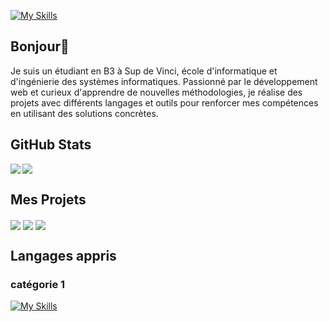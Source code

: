 [![My Skills](https://skillicons.dev/icons?i=linkedin)](https://www.linkedin.com/in/alla-eddine-boukabou/)
</a>
## Bonjour👋
Je suis un étudiant en B3 à Sup de Vinci, école d'informatique et d'ingénierie des systèmes informatiques.
Passionné par le développement web et curieux d'apprendre de nouvelles méthodologies, je réalise des projets avec différents langages et outils pour renforcer mes compétences en utilisant des solutions concrètes. 

## GitHub Stats
<img align="left" src="https://github-readme-stats.vercel.app/api?username=Aldin285&show_icons=true&count_private=true&theme=dracula" />
<img src="https://github-readme-stats.vercel.app/api/top-langs/?username=Aldin285&layout=compact&count_private=true&theme=dracula" /> 

## Mes Projets
<a href="https://github.com/Aldin285/Plateforme_Discord-" target="_blank"><img align="center" src="https://github-readme-stats.vercel.app/api/pin/?username=Aldin285&repo=Plateforme_Discord-&theme=dracula"></a> 
<a href="https://github.com/Aldin285/Bibliotheque" target="_blank"><img align="center" src="https://github-readme-stats.vercel.app/api/pin/?username=Aldin285&repo=Bibliotheque&theme=dracula"></a> 
<a href="https://github.com/Aldin285/Loc-Auto" target="_blank"><img align="center" src="https://github-readme-stats.vercel.app/api/pin/?username=Aldin285&repo=Loc-Auto&theme=dracula"></a>

 ## Langages appris
  ### catégorie 1
 [![My Skills](https://skillicons.dev/icons?i=js,html,css,cs,mongodb,mysql,nextjs,nodejs,php,postgres,prisma,py,react,tailwind,vue&perline=10)](https://skillicons.dev)



